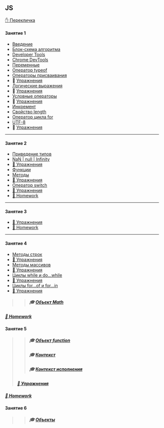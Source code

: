 ## JS
[✋️ Перекличка](https://docs.google.com/forms/d/e/1FAIpQLScGN1NIrWMu42sr3lVGOzf3KHd4099eSnRHMOokIpnjXKSSjw/viewform)
#### Занятие 1
  * [Введение](https://github.com/garevna/js-course/wiki/introduction)
  * [Блок-схема алгоритма](https://github.com/garevna/js-course/wiki/Block-diagram)
  * [Developer Tools](https://github.com/garevna/js-course/wiki/developer-tools)
  * [Chrome DevTools](https://github.com/garevna/js-course/wiki/chrome-dev-tools)
  * [Переменные](https://github.com/garevna/js-course/wiki/var)
  * [Оператор typeof](https://github.com/garevna/js-course/wiki/typeof)
  * [Операторы присваивания](https://github.com/garevna/js-course/wiki/Assignments)
  * 💼 [Упражнения](https://docs.google.com/forms/d/e/1FAIpQLSd0-twHJZfk-bKNkk-mg7ELLH49d3GYjcahThqGJC7A7sAJZw/viewform)
  * [Логические выражения](https://github.com/garevna/js-course/wiki/Boolean)
  * 💼 [Упражнения](https://docs.google.com/forms/d/e/1FAIpQLSexcuOpJS2d0KNNU1qTUlD5Exnf0FGI9Wb9d2I5YvViwuSKDA/viewform)
  * [Условные операторы](https://github.com/garevna/js-course/wiki/Conditional-operators)
  * 💼 [Упражнения](https://docs.google.com/forms/d/e/1FAIpQLSds2Q8WyrfeDSN7dZd6F3v0HspdMQG9BPrV0d3SG3mOGh2rFw/viewform)
  * [Инкремент](https://github.com/garevna/js-course/wiki/Increment)
  * [Свойство length](https://github.com/garevna/js-course/wiki/length)
  * [Оператор цикла for](https://github.com/garevna/js-course/wiki/for)
  * [UTF-8](https://github.com/garevna/js-course/wiki/UTF-8)
  * 💼 [Упражнения](https://docs.google.com/forms/d/e/1FAIpQLSdsKuS6kG1r5O3H62G_m32NK8a88jmFmJ5e4N2uAiDLAb31xQ/viewform)
***
#### Занятие 2
* [Приведение типов](https://github.com/garevna/js-course/wiki/data-types-conversion)
* [NaN | null | Infinity](https://github.com/garevna/js-course/wiki/NaN-null-Infinity)
* [💼 Упражнения](https://docs.google.com/forms/d/e/1FAIpQLSdFHuyyukF2rmA04BN1AmS5MCNXWgQmR5t7mmxyTpzdBZVGGw/viewform)
* [Функции](https://github.com/garevna/js-course/wiki/function)
* [Методы](https://github.com/garevna/js-course/wiki/method)
* [💼 Упражнения](https://docs.google.com/forms/d/e/1FAIpQLSfhSiifjcwm7tLhcQftjAXByl-O93y3o31i91wAMr-uvi-MzQ/viewform)
* [Оператор switch](https://github.com/garevna/js-course/wiki/switch)
* [💼 Упражнения](https://docs.google.com/forms/d/e/1FAIpQLScjvjZHFdWxpvarXwPBzJr0Wkndnziw1zR1reul5yASN0LkBA/viewform)
* [💼 Homework](https://github.com/garevna/js-course/wiki/hw-02)

***
#### Занятие 3
* [💼 Упражнения](https://docs.google.com/forms/d/e/1FAIpQLSdBjeYayGRXNi8RfSH7vrPiMDBKDnr6dNs5S9GMF5-JE3DSyg/viewform)
* [💼 Homework](https://github.com/garevna/js-course/wiki/hw-03)
***
#### Занятие 4
* [Методы строк](https://github.com/garevna/js-course/wiki/Strings-methods)
* [💼 Упражнения](https://docs.google.com/forms/d/e/1FAIpQLSew34gOiFVTzk3zRFNA6X7v9lN73OR7XP3duwE01LlIrJ_5Lg/viewform)
* [Методы массивов](https://github.com/garevna/js-course/wiki/Array-methods)
* [💼 Упражнения](https://docs.google.com/forms/d/e/1FAIpQLSe92DgUQdU74tDBUpZpBp-15AhMfYa8vSamEEN0vzpGHcpKPg/viewform )
* [Циклы while и do...while](https://github.com/garevna/js-course/wiki/while)
* [💼 Упражнения](https://docs.google.com/forms/d/e/1FAIpQLSfK5JxGB13fbuoZVr5Qo-m6oIeuRMl2sU8YmrXHUfJmAip6Qw/viewform)
* [Циклы for...of и for...in](https://github.com/garevna/js-course/wiki/for-of-and-for-in)
* [💼 Упражнения](https://docs.google.com/forms/d/e/1FAIpQLScZbQw-5lHrv7kaT-OWgygYagdGiF34uDmQ0NNM-qMF6AXuNw/viewform)
>>##### 🎓 [Объект Math](https://github.com/garevna/js-course/wiki/Math)
##### [💼 Homework](https://github.com/garevna/js-course/wiki/hw-04)
#### Занятие 5
>>##### 🎓 [Объект function](https://github.com/garevna/js-course/wiki/function-object)
>>##### 🎓 [Контекст](https://github.com/garevna/js-course/wiki/context)
>>##### 🎓 [Контекст исполнения](https://github.com/garevna/js-course/wiki/execution-context)
>##### [💼 Упражнения](https://docs.google.com/forms/d/e/1FAIpQLSc1dKqyxEoSI9Z61KNtXPu7DUdIjFoNw7S_c-HDY8iCkmPonQ/viewform "открывайте в новой вкладке")
##### [💼 Homework](https://github.com/garevna/js-course/wiki/hw-05 "открывайте в новой вкладке")
#### Занятие 6
>>##### 🎓 [Объекты](https://github.com/garevna/js-course/wiki/objects)
